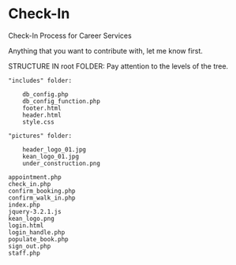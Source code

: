 # Check-In
Check-In Process for Career Services

Anything that you want to contribute with, let me know first.

STRUCTURE IN root FOLDER: Pay attention to the levels of the tree.

    "includes" folder:
  
        db_config.php
        db_config_function.php
        footer.html
        header.html
        style.css

    "pictures" folder:
  
        header_logo_01.jpg
        kean_logo_01.jpg
        under_construction.png
       
    appointment.php
    check_in.php
    confirm_booking.php
    confirm_walk_in.php
    index.php
    jquery-3.2.1.js
    kean_logo.png
    login.html
    login_handle.php
    populate_book.php
    sign_out.php
    staff.php
